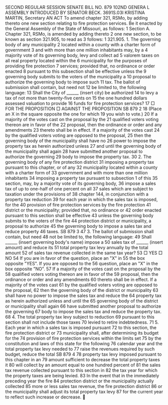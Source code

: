 SECOND REGULAR SESSION
SENATE BILL NO. 879
102ND GENERA L ASSEMBLY
INTRODUCED BY SENATOR BECK.
3691S.03I KRISTINA MARTIN, Secretary
AN ACT
To amend chapter 321, RSMo, by adding thereto one new section relating to fire protection
services.
Be it enacted by the General Assembly of the State of Missouri, as follows:
1 Section A. Chapter 321, RSMo, is amended by adding thereto
2 one new section, to be known as section 321.905, to read as
3 follows:
1 321.905. 1. The governing body of any municipality
2 located within a county with a charter form of government
3 and with more than one million inhabitants may, by a
4 majority vote of its governing body, levy and collect ad
5 valorem taxes on all real property located within the
6 municipality for the purposes of providing fire protection
7 services; provided that, no ordinance or order enacted
8 pursuant to this subsection shall be effective unless the
9 governing body submits to the voters of the municipality a
10 proposal to authorize the governing body to impose such
11 tax. The ballot of submission shall contain, but need not
12 be limited to, the following language:
13 Shall the City of ______ (insert city) be authorized
14 to levy a tax of not more than twenty-five cents on
15 the one hundred dollars assessed valuation to provide
16 funds for fire protection services?
17 □ FOR THE PROPOSITION □ AGAINST THE PROPOSITION
SB 879 2
18 (Place an X in the square opposite the one for which
19 you wish to vote.)
20 If a majority of the votes cast on the proposal by the
21 qualified voters voting thereon are in favor of the
22 proposal, then the ordinance or order and any amendments
23 thereto shall be in effect. If a majority of the votes cast
24 by the qualified voters voting are opposed to the proposal,
25 then the governing body of the municipality shall have no
26 power to impose the property tax as herein authorized unless
27 and until the governing body of the municipality shall again
28 have submitted another proposal to authorize the governing
29 body to impose the property tax.
30 2. The governing body of any fire protection district
31 imposing a property tax pursuant to this chapter, or of any
32 municipality located within a county with a charter form of
33 government and with more than one million inhabitants
34 imposing a property tax pursuant to subsection 1 of this
35 section, may, by a majority vote of its governing body,
36 impose a sales tax of up to one-half of one percent on all
37 sales which are subject to taxation under the provisions of
38 chapter 144, in conjunction with a property tax reduction
39 for each year in which the sales tax is imposed, for the
40 provision of fire protection services by the fire protection
41 district or the municipality; provided that, no ordinance or
42 order enacted pursuant to this section shall be effective
43 unless the governing body submits to the voters of the fire
44 protection district or municipality, a proposal to authorize
45 the governing body to impose a sales tax and reduce property
46 taxes.
SB 879 3
47 3. The ballot of submission shall contain, but need
48 not be limited to, the following language:
49 Shall ______ (insert governing body's name) impose a
50 sales tax of ______ (insert amount) and reduce its
51 total property tax levy annually by the total amount
52 of sales tax revenue collected in the same tax year?
53 □ YES □ NO
54 If you are in favor of the question, place an "X" in
55 the box opposite "YES". If you are opposed to the
56 question, place an "X" in the box opposite "NO".
57 If a majority of the votes cast on the proposal by the
58 qualified voters voting thereon are in favor of the
59 proposal, then the ordinance or order and any amendments
60 thereto shall be in effect. If a majority of the votes cast
61 by the qualified voters voting are opposed to the proposal,
62 then the governing body of the district or municipality
63 shall have no power to impose the sales tax and reduce the
64 property tax as herein authorized unless and until the
65 governing body of the district or municipality shall again
66 have submitted another proposal to authorize the governing
67 body to impose the sales tax and reduce the property tax.
68 4. The total property tax levy subject to reduction
69 pursuant to this section shall not include those taxes
70 levied to retire indebtedness.
71 5. Each year in which a sales tax is imposed pursuant
72 to this section, the fire protection district or
73 municipality shall, after determining its budget for the
74 provision of fire protection services within the limits set
75 by the constitution and laws of this state for the following
76 calendar year and the total property tax levy needed to
77 raise the revenues required by such budget, reduce the total
SB 879 4
78 property tax levy imposed pursuant to this chapter in an
79 amount sufficient to decrease the total property taxes it
80 will collect by an amount equal to one hundred percent of
81 the sales tax revenue collected pursuant to this section in
82 the tax year for which the property taxes are being levied.
83 In the event that in the immediately preceding year the fire
84 protection district or the municipality actually collected
85 more or less sales tax revenue, the fire protection district
86 or the municipality shall adjust its total property tax levy
87 for the current year to reflect such increase or decrease.
